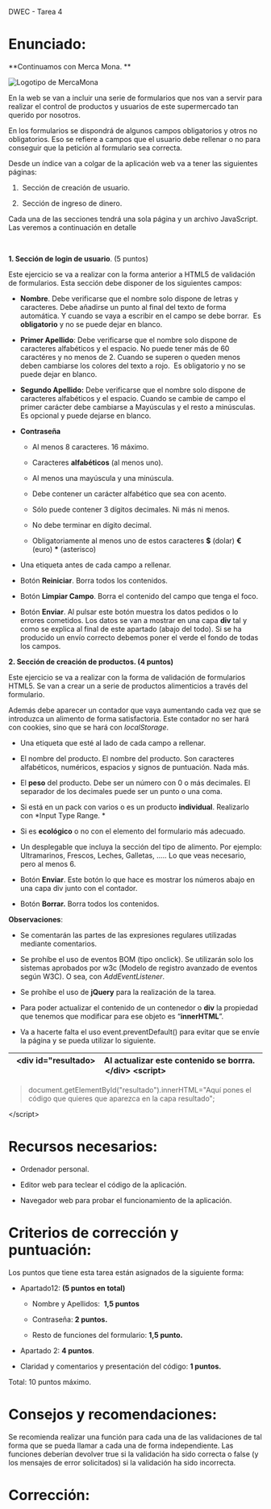 DWEC - Tarea 4

Enunciado:
==========

**Continuamos con Merca Mona. **

![Logotipo de MercaMona](media/706fe71432c71b19668fd89701306251.png)

En la web se van a incluir una serie de formularios que nos van a servir para
realizar el control de productos y usuarios de este supermercado tan querido por
nosotros.

En los formularios se dispondrá de algunos campos obligatorios y otros no
obligatorios. Eso se refiere a campos que el usuario debe rellenar o no para
conseguir que la petición al formulario sea correcta.

Desde un índice van a colgar de la aplicación web va a tener las siguientes
páginas:

1.   Sección de creación de usuario.

2.   Sección de ingreso de dinero.

Cada una de las secciones tendrá una sola página y un archivo JavaScript.  Las
veremos a continuación en detalle

 

**1. Sección de login de usuario**. (5 puntos)

Este ejercicio se va a realizar con la forma anterior a HTML5 de validación de
formularios. Esta sección debe disponer de los siguientes campos:

-   **Nombre**. Debe verificarse que el nombre solo dispone de letras y
    caracteres. Debe añadirse un punto al final del texto de forma automática. Y
    cuando se vaya a escribir en el campo se debe borrar.  Es **obligatorio** y
    no se puede dejar en blanco.

-   **Primer Apellido**: Debe verificarse que el nombre solo dispone de
    caracteres alfabéticos y el espacio. No puede tener más de 60 caractéres y
    no menos de 2. Cuando se superen o queden menos deben cambiarse los colores
    del texto a rojo.  Es obligatorio y no se puede dejar en blanco.

-   **Segundo Apellido:** Debe verificarse que el nombre solo dispone de
    caracteres alfabéticos y el espacio. Cuando se cambie de campo el primer
    carácter debe cambiarse a Mayúsculas y el resto a minúsculas. Es opcional y
    puede dejarse en blanco.

-   **Contraseña**

    -   Al menos 8 caracteres. 16 máximo.

    -   Caracteres **alfabéticos** (al menos uno).

    -   Al menos una mayúscula y una minúscula.

    -   Debe contener un carácter alfabético que sea con acento.

    -   Sólo puede contener 3 dígitos decimales. Ni más ni menos.

    -   No debe terminar en dígito decimal.

    -   Obligatoriamente al menos uno de estos caracteres **\$** (dolar) **€**
        (euro) **\*** (asterisco)

-   Una etiqueta antes de cada campo a rellenar.

-   Botón **Reiniciar**. Borra todos los contenidos.

-   Botón **Limpiar Campo**. Borra el contenido del campo que tenga el foco.

-   Botón **Enviar**. Al pulsar este botón muestra los datos pedidos o lo
    errores cometidos. Los datos se van a mostrar en una capa **div** tal y como
    se explica al final de este apartado (abajo del todo). Si se ha producido un
    envío correcto debemos poner el verde el fondo de todas los campos. 

**2. Sección de creación de productos. (4 puntos)**

Este ejercicio se va a realizar con la forma de validación de formularios HTML5.
Se van a crear un a serie de productos alimenticios a través del formulario.

Además debe aparecer un contador que vaya aumentando cada vez que se introduzca
un alimento de forma satisfactoria. Este contador no ser hará con cookies, sino
que se hará con *localStorage*.

-   Una etiqueta que esté al lado de cada campo a rellenar.

-   El nombre del producto. El nombre del producto. Son caracteres alfabéticos,
    numéricos, espacios y signos de puntuación. Nada más.

-   El **peso** del producto. Debe ser un número con 0 o más decimales. El
    separador de los decimales puede ser un punto o una coma.

-   Si está en un pack con varios o es un producto **individual**. Realizarlo
    con *Input Type Range. *

-   Si es **ecológico** o no con el elemento del formulario más adecuado.

-   Un desplegable que incluya la sección del tipo de alimento. Por ejemplo:
    Ultramarinos, Frescos, Leches, Galletas, ..... Lo que veas necesario, pero
    al menos 6.

-   Botón **Enviar**. Este botón lo que hace es mostrar los números abajo en una
    capa div junto con el contador.

-   Botón **Borrar.** Borra todos los contenidos.

**Observaciones**:

-   Se comentarán las partes de las expresiones regulares utilizadas mediante
    comentarios.

-   Se prohíbe el uso de eventos BOM (tipo onclick). Se utilizarán solo los
    sistemas aprobados por w3c (Modelo de registro avanzado de eventos según
    W3C). O sea, con *AddEventListener*. 

-   Se prohíbe el uso de **jQuery** para la realización de la tarea.

-   Para poder actualizar el contenido de un contenedor o **div** la propiedad
    que tenemos que modificar para ese objeto es “**innerHTML**”.

-   Va a hacerte falta el uso event.preventDefault() para evitar que se envíe la
    página y se pueda utilizar lo siguiente.

| \<div id="resultado\>    Al actualizar este contenido se borrra. \</div\> \<script\> |
|--------------------------------------------------------------------------------------|


>   document.getElementById("resultado").innerHTML="Aquí pones el código que
>   quieres que aparezca en la capa resultado";

\</script\>

Recursos necesarios:
====================

-   Ordenador personal.

-   Editor web para teclear el código de la aplicación.

-   Navegador web para probar el funcionamiento de la aplicación.

Criterios de corrección y puntuación:
=====================================

Los puntos que tiene esta tarea están asignados de la siguiente forma:

-   Apartado12: **(5 puntos en total)**

    -   Nombre y Apellidos:  **1,5 puntos**

    -   Contraseña: **2 puntos.**

    -   Resto de funciones del formulario: **1,5 punto.**

-   Apartado 2: **4 puntos**.

-   Claridad y comentarios y presentación del código: **1 puntos.**

Total: 10 puntos máximo. 

Consejos y recomendaciones:
===========================

Se recomienda realizar una función para cada una de las validaciones de tal
forma que se pueda llamar a cada una de forma independiente. Las funciones
deberían devolver true si la validación ha sido correcta o false (y los mensajes
de error solicitados) si la validación ha sido incorrecta.

Corrección:
===========

